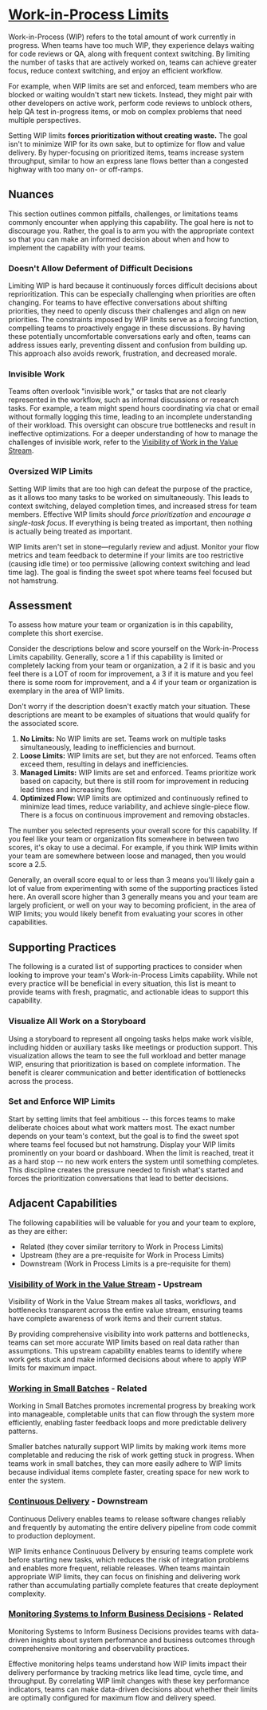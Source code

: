 # [Work-in-Process Limits](https://dora.dev/capabilities/wip-limits/)

Work-in-Process (WIP) refers to the total amount of work currently in progress. When teams have too much WIP, they experience delays waiting for code reviews or QA, along with frequent context switching. By limiting the number of tasks that are actively worked on, teams can achieve greater focus, reduce context switching, and enjoy an efficient workflow. 

For example, when WIP limits are set and enforced, team members who are blocked or waiting wouldn't start new tickets. Instead, they might pair with other developers on active work, perform code reviews to unblock others, help QA test in-progress items, or mob on complex problems that need multiple perspectives.  

Setting WIP limits **forces prioritization without creating waste.** The goal isn't to minimize WIP for its own sake, but to optimize for flow and value delivery. By hyper-focusing on prioritized items, teams increase system throughput, similar to how an express lane flows better than a congested highway with too many on- or off-ramps. 


## Nuances

This section outlines common pitfalls, challenges, or limitations teams commonly encounter when applying this capability. The goal here is not to discourage you. Rather, the goal is to arm you with the appropriate context so that you can make an informed decision about when and how to implement the capability with your teams.

### Doesn't Allow Deferment of Difficult Decisions

Limiting WIP is hard because it continuously forces difficult decisions about reprioritization. This can be especially challenging when priorities are often changing. For teams to have effective conversations about shifting priorities, they need to openly discuss their challenges and align on new priorities. The constraints imposed by WIP limits serve as a forcing function, compelling teams to proactively engage in these discussions. By having these potentially uncomfortable conversations early and often, teams can address issues early, preventing dissent and confusion from building up. This approach also avoids rework, frustration, and decreased morale. 

### Invisible Work

Teams often overlook "invisible work," or tasks that are not clearly represented in the workflow, such as informal discussions or research tasks. For example, a team might spend hours coordinating via chat or email without formally logging this time, leading to an incomplete understanding of their workload. This oversight can obscure true bottlenecks and result in ineffective optimizations. For a deeper understanding of how to manage the challenges of invisible work, refer to the [Visibility of Work in the Value Stream](https://dora.dev/capabilities/visibility-of-work-in-the-value-stream/).

### Oversized WIP Limits

Setting WIP limits that are too high can defeat the purpose of the practice, as it allows too many tasks to be worked on simultaneously. This leads to context switching, delayed completion times, and increased stress for team members. Effective WIP limits should *force prioritization* and *encourage a single-task focus*. If everything is being treated as important, then nothing is actually being treated as important.

WIP limits aren't set in stone—regularly review and adjust. Monitor your flow metrics and team feedback to determine if your limits are too restrictive (causing idle time) or too permissive (allowing context switching and lead time lag). The goal is finding the sweet spot where teams feel focused but not hamstrung.

## Assessment
To assess how mature your team or organization is in this capability, complete this short exercise.

Consider the descriptions below and score yourself on the Work-in-Process Limits capability. Generally, score a 1 if this capability is limited or completely lacking from your team or organization, a 2 if it is basic and you feel there is a LOT of room for improvement, a 3 if it is mature and you feel there is some room for improvement, and a 4 if your team or organization is exemplary in the area of WIP limits.

Don't worry if the description doesn't exactly match your situation. These descriptions are meant to be examples of situations that would qualify for the associated score.

1. **No Limits:** No WIP limits are set. Teams work on multiple tasks simultaneously, leading to inefficiencies and burnout.
2. **Loose Limits:** WIP limits are set, but they are not enforced. Teams often exceed them, resulting in delays and inefficiencies.
3. **Managed Limits:** WIP limits are set and enforced. Teams prioritize work based on capacity, but there is still room for improvement in reducing lead times and increasing flow.
4. **Optimized Flow:** WIP limits are optimized and continuously refined to minimize lead times, reduce variability, and achieve single-piece flow. There is a focus on continuous improvement and removing obstacles.

The number you selected represents your overall score for this capability. If you feel like your team or organization fits somewhere in between two scores, it's okay to use a decimal. For example, if you think WIP limits within your team are somewhere between loose and managed, then you would score a 2.5.

Generally, an overall score equal to or less than 3 means you'll likely gain a lot of value from experimenting with some of the supporting practices listed here. An overall score higher than 3 generally means you and your team are largely proficient, or well on your way to becoming proficient, in the area of WIP limits; you would likely benefit from evaluating your scores in other capabilities.

## Supporting Practices

The following is a curated list of supporting practices to consider when looking to improve your team's Work-in-Process Limits capability. While not every practice will be beneficial in every situation, this list is meant to provide teams with fresh, pragmatic, and actionable ideas to support this capability.

### Visualize All Work on a Storyboard

Using a storyboard to represent all ongoing tasks helps make work visible, including hidden or auxiliary tasks like meetings or production support. This visualization allows the team to see the full workload and better manage WIP, ensuring that prioritization is based on complete information. The benefit is clearer communication and better identification of bottlenecks across the process.

### Set and Enforce WIP Limits

Start by setting limits that feel ambitious -- this forces teams to make deliberate choices about what work matters most. The exact number depends on your team's context, but the goal is to find the sweet spot where teams feel focused but not hamstrung. Display your WIP limits prominently on your board or dashboard. When the limit is reached, treat it as a hard stop -- no new work enters the system until something completes. This discipline creates the pressure needed to finish what's started and forces the prioritization conversations that lead to better decisions. 

## Adjacent Capabilities

The following capabilities will be valuable for you and your team to explore, as they are either:

- Related (they cover similar territory to Work in Process Limits)
- Upstream (they are a pre-requisite for Work in Process Limits)
- Downstream (Work in Process Limits is a pre-requisite for them)

### [Visibility of Work in the Value Stream](/capabilities/visibility-of-work-in-the-value-stream.md) - Upstream

Visibility of Work in the Value Stream makes all tasks, workflows, and bottlenecks transparent across the entire value stream, ensuring teams have complete awareness of work items and their current status.

By providing comprehensive visibility into work patterns and bottlenecks, teams can set more accurate WIP limits based on real data rather than assumptions. This upstream capability enables teams to identify where work gets stuck and make informed decisions about where to apply WIP limits for maximum impact.

### [Working in Small Batches](/capabilities/working-in-small-batches.md) - Related

Working in Small Batches promotes incremental progress by breaking work into manageable, completable units that can flow through the system more efficiently, enabling faster feedback loops and more predictable delivery patterns.

Smaller batches naturally support WIP limits by making work items more completable and reducing the risk of work getting stuck in progress. When teams work in small batches, they can more easily adhere to WIP limits because individual items complete faster, creating space for new work to enter the system.

### [Continuous Delivery](/capabilities/continuous-delivery.md) - Downstream

Continuous Delivery enables teams to release software changes reliably and frequently by automating the entire delivery pipeline from code commit to production deployment.

WIP limits enhance Continuous Delivery by ensuring teams complete work before starting new tasks, which reduces the risk of integration problems and enables more frequent, reliable releases. When teams maintain appropriate WIP limits, they can focus on finishing and delivering work rather than accumulating partially complete features that create deployment complexity.

### [Monitoring Systems to Inform Business Decisions](/capabilities/monitoring-systems-to-inform-business-decisions.md) - Related

Monitoring Systems to Inform Business Decisions provides teams with data-driven insights about system performance and business outcomes through comprehensive monitoring and observability practices.

Effective monitoring helps teams understand how WIP limits impact their delivery performance by tracking metrics like lead time, cycle time, and throughput. By correlating WIP limit changes with these key performance indicators, teams can make data-driven decisions about whether their limits are optimally configured for maximum flow and delivery speed.
